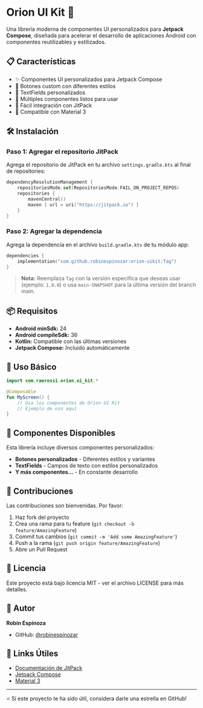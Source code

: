 # Orion UI Kit 🌟

Una librería moderna de componentes UI personalizados para **Jetpack Compose**, diseñada para acelerar el desarrollo de aplicaciones Android con componentes reutilizables y estilizados.

## 📋 Características

- ✨ Componentes UI personalizados para Jetpack Compose
- 🎨 Botones custom con diferentes estilos
- 📝 TextFields personalizados
- 🧩 Múltiples componentes listos para usar
- 🚀 Fácil integración con JitPack
- 📱 Compatible con Material 3

## 🛠️ Instalación

### Paso 1: Agregar el repositorio JitPack

Agrega el repositorio de JitPack en tu archivo `settings.gradle.kts` al final de repositories:

```kotlin
dependencyResolutionManagement {
    repositoriesMode.set(RepositoriesMode.FAIL_ON_PROJECT_REPOS)
    repositories {
        mavenCentral()
        maven { url = uri("https://jitpack.io") }
    }
}
```

### Paso 2: Agregar la dependencia

Agrega la dependencia en el archivo `build.gradle.kts` de tu módulo app:

```kotlin
dependencies {
    implementation("com.github.robinespinozar:orion-uikit:Tag")
}
```

> **Nota:** Reemplaza `Tag` con la versión específica que deseas usar (ejemplo: `1.0.0`) o usa `main-SNAPSHOT` para la última versión del branch main.

## 📦 Requisitos

- **Android minSdk:** 24
- **Android compileSdk:** 36
- **Kotlin:** Compatible con las últimas versiones
- **Jetpack Compose:** Incluido automáticamente

## 🚀 Uso Básico

```kotlin
import com.raerossi.orion.ui_kit.*

@Composable
fun MyScreen() {
    // Usa los componentes de Orion UI Kit
    // Ejemplo de uso aquí
}
```

## 📝 Componentes Disponibles

Esta librería incluye diversos componentes personalizados:

- **Botones personalizados** - Diferentes estilos y variantes
- **TextFields** - Campos de texto con estilos personalizados
- **Y más componentes...** - En constante desarrollo

## 🤝 Contribuciones

Las contribuciones son bienvenidas. Por favor:

1. Haz fork del proyecto
2. Crea una rama para tu feature (`git checkout -b feature/AmazingFeature`)
3. Commit tus cambios (`git commit -m 'Add some AmazingFeature'`)
4. Push a la rama (`git push origin feature/AmazingFeature`)
5. Abre un Pull Request

## 📄 Licencia

Este proyecto está bajo licencia MIT - ver el archivo LICENSE para más detalles.

## 👤 Autor

**Robin Espinoza**
- GitHub: [@robinespinozar](https://github.com/robinespinozar)

## 🔗 Links Útiles

- [Documentación de JitPack](https://jitpack.io/docs/)
- [Jetpack Compose](https://developer.android.com/jetpack/compose)
- [Material 3](https://m3.material.io/)

---

⭐️ Si este proyecto te ha sido útil, considera darle una estrella en GitHub!